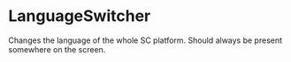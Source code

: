 # LanguageSwitcher

Changes the language of the whole SC platform.
Should always be present somewhere on the screen.
